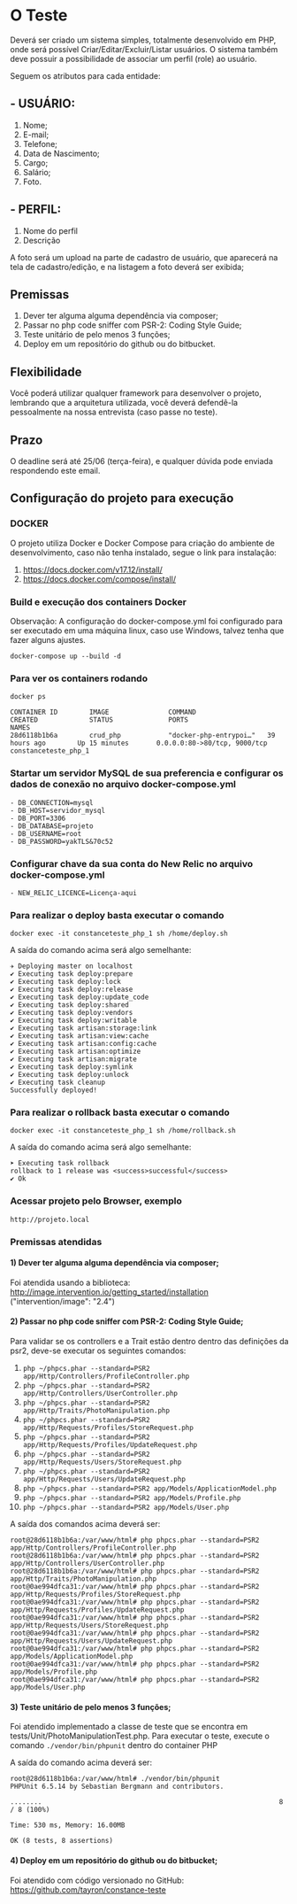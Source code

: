 # O Teste

Deverá ser criado um sistema simples, totalmente desenvolvido em PHP, onde será possível Criar/Editar/Excluir/Listar usuários. O sistema também deve possuir a possibilidade de associar um perfil (role) ao usuário.

Seguem os atributos para cada entidade:

## - USUÁRIO:
1. Nome;
2. E-mail;
3. Telefone;
4. Data de Nascimento;
5. Cargo;
6. Salário;
7. Foto.

## - PERFIL:
1. Nome do perfil
2. Descrição

A foto será um upload na parte de cadastro de usuário, que aparecerá na tela de cadastro/edição, e na listagem a foto deverá ser  exibida;

## Premissas
1. Dever ter alguma alguma dependência via composer;
2. Passar no php code sniffer com PSR-2: Coding Style Guide;
3. Teste unitário de pelo menos 3 funções;
4. Deploy em um repositório do github ou do bitbucket.

## Flexibilidade
Você poderá utilizar qualquer framework para desenvolver o projeto, lembrando que a arquitetura utilizada, você deverá defendê-la pessoalmente na nossa entrevista (caso passe no teste).

## Prazo
O deadline será até  25/06 (terça-feira), e qualquer dúvida pode enviada respondendo este email.


## Configuração do projeto para execução

### DOCKER
O projeto utiliza Docker e Docker Compose para criação do ambiente de desenvolvimento, caso não tenha instalado, segue o link para instalação:
1. https://docs.docker.com/v17.12/install/
2. https://docs.docker.com/compose/install/

### Build e execução dos containers Docker
Observação: A configuração do docker-compose.yml foi configurado para ser executado 
em uma máquina linux, caso use Windows, talvez tenha que fazer alguns ajustes.

```docker-compose up --build -d```

### Para ver os containers rodando
```docker ps```

```
CONTAINER ID        IMAGE               COMMAND                  CREATED             STATUS              PORTS                               NAMES
28d6118b1b6a        crud_php            "docker-php-entrypoi…"   39 hours ago        Up 15 minutes       0.0.0.0:80->80/tcp, 9000/tcp        constanceteste_php_1
```

### Startar um servidor MySQL de sua preferencia e configurar os dados de conexão no arquivo docker-compose.yml
```
- DB_CONNECTION=mysql
- DB_HOST=servidor_mysql
- DB_PORT=3306
- DB_DATABASE=projeto
- DB_USERNAME=root
- DB_PASSWORD=yakTLS&70c52
```

### Configurar chave da sua conta do New Relic no arquivo docker-compose.yml
```
- NEW_RELIC_LICENCE=Licença-aqui
```

### Para realizar o deploy basta executar o comando
```docker exec -it constanceteste_php_1 sh /home/deploy.sh```

A saída do comando acima será algo semelhante:

```
✈︎ Deploying master on localhost
✔ Executing task deploy:prepare
✔ Executing task deploy:lock
✔ Executing task deploy:release
✔ Executing task deploy:update_code
✔ Executing task deploy:shared
✔ Executing task deploy:vendors
✔ Executing task deploy:writable
✔ Executing task artisan:storage:link
✔ Executing task artisan:view:cache
✔ Executing task artisan:config:cache
✔ Executing task artisan:optimize
✔ Executing task artisan:migrate
✔ Executing task deploy:symlink
✔ Executing task deploy:unlock
✔ Executing task cleanup
Successfully deployed!
```

### Para realizar o rollback basta executar o comando
```docker exec -it constanceteste_php_1 sh /home/rollback.sh```

A saída do comando acima será algo semelhante:

```
➤ Executing task rollback
rollback to 1 release was <success>successful</success>
✔ Ok

```
### Acessar projeto pelo Browser, exemplo
```http://projeto.local```

### Premissas atendidas

#### 1) Dever ter alguma alguma dependência via composer;

Foi atendida usando a biblioteca: http://image.intervention.io/getting_started/installation ("intervention/image": "2.4")

#### 2) Passar no php code sniffer com PSR-2: Coding Style Guide;

Para validar se os controllers e a Trait estão dentro dentro das definições da psr2,
deve-se executar os seguintes comandos: 

1. ```php ~/phpcs.phar --standard=PSR2 app/Http/Controllers/ProfileController.php```
2. ```php ~/phpcs.phar --standard=PSR2 app/Http/Controllers/UserController.php```
3. ```php ~/phpcs.phar --standard=PSR2 app/Http/Traits/PhotoManipulation.php```
4. ```php ~/phpcs.phar --standard=PSR2 app/Http/Requests/Profiles/StoreRequest.php```
5. ```php ~/phpcs.phar --standard=PSR2 app/Http/Requests/Profiles/UpdateRequest.php```
6. ```php ~/phpcs.phar --standard=PSR2 app/Http/Requests/Users/StoreRequest.php```
7. ```php ~/phpcs.phar --standard=PSR2 app/Http/Requests/Users/UpdateRequest.php```
8. ```php ~/phpcs.phar --standard=PSR2 app/Models/ApplicationModel.php```
9. ```php ~/phpcs.phar --standard=PSR2 app/Models/Profile.php```
10. ```php ~/phpcs.phar --standard=PSR2 app/Models/User.php```


A saída dos comandos acima deverá ser:
```
root@28d6118b1b6a:/var/www/html# php phpcs.phar --standard=PSR2 app/Http/Controllers/ProfileController.php
root@28d6118b1b6a:/var/www/html# php phpcs.phar --standard=PSR2 app/Http/Controllers/UserController.php
root@28d6118b1b6a:/var/www/html# php phpcs.phar --standard=PSR2 app/Http/Traits/PhotoManipulation.php
root@0ae994dfca31:/var/www/html# php phpcs.phar --standard=PSR2 app/Http/Requests/Profiles/StoreRequest.php
root@0ae994dfca31:/var/www/html# php phpcs.phar --standard=PSR2 app/Http/Requests/Profiles/UpdateRequest.php
root@0ae994dfca31:/var/www/html# php phpcs.phar --standard=PSR2 app/Http/Requests/Users/StoreRequest.php
root@0ae994dfca31:/var/www/html# php phpcs.phar --standard=PSR2 app/Http/Requests/Users/UpdateRequest.php
root@0ae994dfca31:/var/www/html# php phpcs.phar --standard=PSR2 app/Models/ApplicationModel.php
root@0ae994dfca31:/var/www/html# php phpcs.phar --standard=PSR2 app/Models/Profile.php
root@0ae994dfca31:/var/www/html# php phpcs.phar --standard=PSR2 app/Models/User.php
```

#### 3) Teste unitário de pelo menos 3 funções;

Foi atendido implementado a classe de teste que se encontra em tests/Unit/PhotoManipulationTest.php.
Para executar o teste, execute o comando ```./vendor/bin/phpunit``` dentro do container PHP

A saída do comando acima deverá ser:

```
root@28d6118b1b6a:/var/www/html# ./vendor/bin/phpunit
PHPUnit 6.5.14 by Sebastian Bergmann and contributors.

........                                                            8 / 8 (100%)

Time: 530 ms, Memory: 16.00MB

OK (8 tests, 8 assertions)
```


#### 4) Deploy em um repositório do github ou do bitbucket;

Foi atendido com código versionado no GitHub: https://github.com/tayron/constance-teste
